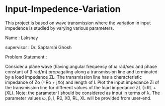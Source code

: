 # Input-Impedence-Variation
This project is based on wave transmission where the variation in input impedence is studied by varying various parameters.

Name : Lakshay

supervisor : Dr. Saptarshi Ghosh

Problem Statement :

Consider a plane wave (having angular frequency of ω rad/sec and phase constant of β
rad/m) propagating along a transmission line and terminated by a load impedance ZL. The
transmission line has a characteristic impedance of Zo (=Ro + jXo) and length of l. Plot the input
impedance Zi of the transmission line for different values of the load impedance ZL (=RL + jXL). Note:
the parameter l should be considered as input in terms of λ. The parameter values ω, β, l, R0, X0, RL,
XL will be provided from user-end.
